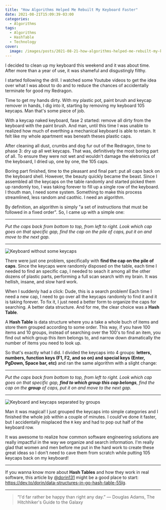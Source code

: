 ```yaml
---
title: "How Algorithms Helped Me Rebuilt My Keyboard Faster"
date: 2021-08-21T15:09:39-03:00
categories:
  - Algorithms
tags:
  - Algorithms
  - HashTable
  - Technology
cover:
  image: /images/posts/2021-08-21-how-algorithms-helped-me-rebuilt-my-keyboard-faster/1.JPG
---
```


I decided to clean up my keyboard this weekend and it was about time. After more than a year of use, it was shameful and disgustingly filthy.

I started following the drill. I watched some Youtube videos to get the idea over what I was about to do and to reduce the chances of accidentally terminate for good my Redragon.

Time to get my hands dirty. With my plastic pot, paint brush and keycap remover in hands, I dig into it, starting by removing my keyboard 105 keycaps. Man that's some piece of job.

With a keycap naked keyboard, fase 2 started: remove all dirty from the keyboard with the paint brush. And man, until this time I was unable to realized how much of everthing a mechanical keyboard is able to retain. It felt like my whole apartment was beneath theses plastic caps.

After cleaning all dust, crumbs and dog fur out of the Redragon, time to phase 3: dry up all wet keycaps. That was, definitively the most boring part of all. To ensure they were not wet and wouldn't damage the eletronics of the keyboard, I dried up, one by one, the 105 caps.

Boring part finished, time to the pleasant and final part: put all caps back on the keyboard shell. However, the beauty quickly became the beast. Since I assembled all the keycaps on the table randomly and started picked them up randomly too, I was taking forever to fill up a single row of the keyboard. I thouth man, I need some system. Something to make this process streamlined, less random and caothic. I need an algorithm.

By definition, an algorithm is simply "a set of instructions that must be followed in a fixed order". So, I came up with a simple one:

---

_Put the caps back from bottom to top, from left to right. Look which cap goes on that specific gap, find the cap on the pile of caps, put it on and move to the next gap._

---

![Keyboard without some keycaps](/images/posts/2021-08-21-how-algorithms-helped-me-rebuilt-my-keyboard-faster/2.JPG)

There were just one problem, specifically with **find the cap on the pile of caps**. Since the keycaps were randomly disposed on the table, each time I needed to find an specific cap, I needed to seach it among all the other dozens of plastic parts, performing a full scan search with my brain. It was hellish, insane, and slow hard work.

When I suddenly had a click: Dude, this is a search problem! Each time I need a new cap, I need to go over all the keycaps randomly to find it and it is taking forever. To fix it, I just need a better form to organize the caps for searching. A better data structure. And for me, the clear choice was a **Hash Table**.

A **Hash Table** is data structure where you a take a whole buch of items and store them grouped according to some order. This way, if you have 100 items and 10 groups, instead of searching over the 100's to find an item, you find out which group this item belongs to, and narrow down dramatically the number of items you need to look up.

So that's exactly what I did. I divided the keycaps into 4 groups: **letters, numbers, function keys (F1, F2, and so on) and special keys (Enter, PgDown, Space bar, etc)** and ran the same algorithm with a slight change:

---

_Put the caps back from bottom to top, from left to right. Look which cap goes on that specific gap, **find to which group this cap belongs**, find the cap on the **group** of caps, put it on and move to the next gap._

---

![Keyboard and keycaps separated by groups](/images/posts/2021-08-21-how-algorithms-helped-me-rebuilt-my-keyboard-faster/3.JPG)

Man it was magical! I just grouped the keycaps into simple categories and I finished the whole job within a couple of minutes. I could've done it faster, but I accidentally misplaced the `R` key and had to pop out half of the keyboard row.

It was awesome to realize how common software engineering solutions are really impactful in the way we organize and search information. I'm really glad that women and men before me put in the hard work to create these great ideas so I don't need to cave them from scratch while putting 105 keycaps back on my keyboard!

---

If you wanna know more about **Hash Tables** and how they work in real software, this article by [@dorin131](https://github.com/dorin131/) might be a good place to start: https://dev.to/dorin/data-structures-in-go-hash-table-55lg.

---

> “I'd far rather be happy than right any day.”
> ― Douglas Adams, The Hitchhiker's Guide to the Galaxy
